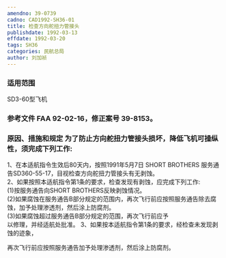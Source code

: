 ```yaml
---
amendno: 39-0739  
cadno: CAD1992-SH36-01  
title: 检查方向舵扭力管接头  
publishdate: 1992-03-13  
effdate: 1992-03-20  
tags: SH36  
categories: 民航总局  
author: 刘加祯  
---
```

  
### 适用范围  
SD3-60型飞机  
  
<!--more-->  
### 参考文件    FAA 92-02-16，修正案号 39-8153。  
  
### 原因、措施和规定     为了防止方向舵扭力管接头损坏，降低飞机可操纵性，须完成下列工作:  
1、在本适航指令生效后80天内，按照1991年5月7日 SHORT BROTHERS 服务通告SD360-55-17，目视检查方向舵扭力管接头有无剥蚀。  
    2、如果按照本适航指令第1条的要求，检查发现有剥蚀，应完成下列工作:  
      (1)按服务通告向SHORT BROTHERS反映剥蚀情况。  
      (2)如果腐蚀在服务通告B部分规定的范围内，再次飞行前应按照服务通告除去腐蚀，加予处理渗透剂，然后涂上防腐剂。  
      (3)如果腐蚀超过服务通告B部分规定的范围，再次飞行前应予  
以修理，并经适航处批准。     3、如果按本适航指令第1条的要求，经检查未发现剥蚀的迹象，  
  
再次飞行前应按照服务通告加予处理渗透剂，然后涂上防腐剂。  
